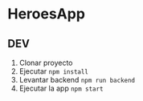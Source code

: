 # HeroesApp

## DEV
1. Clonar proyecto
2. Ejecutar `npm install`
3. Levantar backend `npm run backend`
4. Ejecutar la app `npm start`
